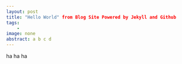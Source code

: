 ```yaml
---
layout: post
title: "Hello World" from Blog Site Powered by Jekyll and Github
tags:
    - 
image: none
abstract: a b c d
---
```


ha ha ha
